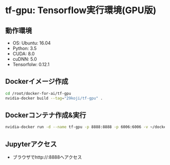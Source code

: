 # tf-gpu: Tensorflow実行環境(GPU版)

## 動作環境
* OS: Ubuntu: 16.04
* Python: 3.5
* CUDA: 8.0
* cuDNN: 5.0
* Tensorfolw: 0.12.1

## Dockerイメージ作成
``` bash
cd /root/docker-for-ai/tf-gpu
nvidia-docker build --tag="29koji/tf-gpu" .
```

## Dockerコンテナ作成&実行
``` bash
nvidia-docker run -d --name tf-gpu -p 8888:8888 -p 6006:6006 -v ~/docker-for-ai/tf-gpu/data/notebooks:/notebooks -e PASSWORD=pass 29koji/tf-gpu
```

## Jupyterアクセス
* ブラウザでhttp://<your host address>:8888へアクセス
